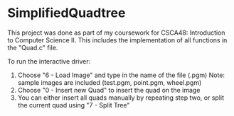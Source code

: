 # SimplifiedQuadtree

This project was done as part of my coursework for CSCA48: Introduction to Computer Science II. This includes the implementation of all functions in the "Quad.c" file. 

To run the interactive driver:
1. Choose "6 - Load Image" and type in the name of the file (.pgm)
   Note: sample images are included (test.pgm, point.pgm, wheel.pgm)
2. Choose "0 - Insert new Quad" to insert the quad on the image
3. You can either insert all quads manually by repeating step two, or split the current quad using "7 - Split Tree"
